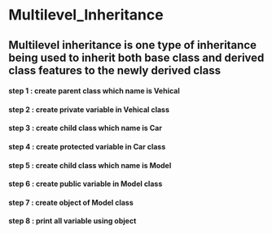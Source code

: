 # Multilevel_Inheritance
## Multilevel inheritance is one type of inheritance being used to inherit both base class and derived class features to the newly derived class
#### step 1 : create parent class which name is Vehical
#### step 2 : create private variable in Vehical class
#### step 3 : create child class which name is Car
#### step 4 : create protected variable in Car class
#### step 5 : create child class which name is Model
#### step 6 : create public variable in Model class
#### step 7 : create object of Model class
#### step 8 : print all variable using object

